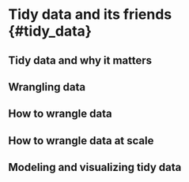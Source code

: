 # Tidy data and its friends {#tidy_data}

## Tidy data and why it matters

## Wrangling data

## How to wrangle data

## How to wrangle data at scale

## Modeling and visualizing tidy data
